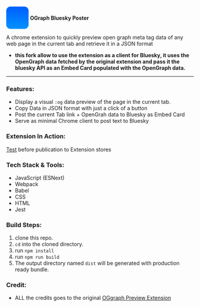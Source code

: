 <p align="center">

<span><img  src="./icons/icon.png" height="60px" style="vertical-align:middle;"><span style="vertical-align:middle;">&nbsp;<b>OGraph Bluesky Poster</b></span></span>



A chrome extension to quickly preview open graph meta tag data of any web page in the current tab and retrieve it in a JSON format
+ **this fork allow to use the extension as a client for Bluesky, it uses the OpenGraph data fetched by the original extension and pass it the bluesky API as an Embed Card populated with the OpenGraph data.**

---

### Features:

- Display a visual `:og` data preview of the page in the current tab.
- Copy Data in JSON format with just a click of a button
- Post the current Tab link + OpenGrah data to Bluesky as Embed Card
- Serve as minimal Chrome client to post text to Bluesky


### Extension In Action:

[Test](https://blog.rmendes.net/2023/09/09/comment-installer-bluesky.html) before publication to Extension stores

### Tech Stack & Tools:

- JavaScript (ESNext)
- Webpack
- Babel
- CSS
- HTML
- Jest

### Build Steps:

1. clone this repo.
2. `cd` into the cloned directory.
3. run `npm install`
4. run `npm run build`
5. The output directory named `dist` will be generated with production ready bundle.

### Credit:
- ALL the credits goes to the original [OGgraph Preview Extension](https://github.com/Parthipan-Natkunam/oGraph-previwer)